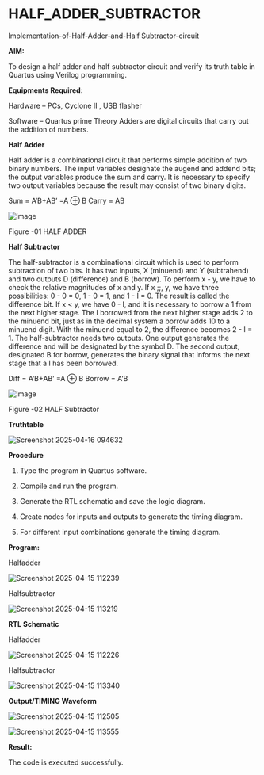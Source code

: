 # HALF_ADDER_SUBTRACTOR

Implementation-of-Half-Adder-and-Half Subtractor-circuit

**AIM:**

To design a half adder and half subtractor circuit and verify its truth table in Quartus using Verilog programming.

**Equipments Required:**

Hardware – PCs, Cyclone II , USB flasher 

Software – Quartus prime Theory Adders are digital circuits that carry out the addition of numbers.

**Half Adder**

Half adder is a combinational circuit that performs simple addition of two binary numbers. The input variables designate the augend and addend bits; the output variables produce the sum and carry. It is necessary to specify two output variables because the result may consist of two binary digits.

Sum = A’B+AB’ =A ⊕ B Carry = AB

![image](https://github.com/naavaneetha/HALF_ADDER_SUBTRACTOR/assets/154305477/bd4a0b2c-cdbc-4184-ab08-81578f121e1f)

Figure -01 HALF ADDER

**Half Subtractor**

The half-subtractor is a combinational circuit which is used to perform subtraction of two bits. It has two inputs, X (minuend) and Y (subtrahend) and two outputs D (difference) and B (borrow). To perform x - y, we have to check the relative magnitudes of x and y. If x ;;, y, we have three possibilities: 0 - 0 = 0, 1 - 0 = 1, and 1 - I = 0. The result is called the difference bit. If x < y, we have 0 - I, and it is necessary to borrow a 1 from the next higher stage. The I borrowed from the next higher stage adds 2 to the minuend bit, just as in the decimal system a borrow adds 10 to a minuend digit. With the minuend equal to 2, the difference becomes 2 - I = 1. The half-subtractor needs two outputs. One output generates the difference and will be designated by the symbol D. The second output, designated B for borrow, generates the binary signal that informs the next stage that a I has been borrowed. 

Diff = A’B+AB’ =A ⊕ B
Borrow = A’B

 ![image](https://github.com/naavaneetha/HALF_ADDER_SUBTRACTOR/assets/154305477/d76b099c-513f-4e7c-843a-e2fd028a531a)

Figure -02 HALF Subtractor

**Truthtable**

![Screenshot 2025-04-16 094632](https://github.com/user-attachments/assets/5a050495-c0e9-4a9c-81a5-af0d278f7721)



**Procedure**

1.	Type the program in Quartus software.

2.	Compile and run the program.

3.	Generate the RTL schematic and save the logic diagram.

4.	Create nodes for inputs and outputs to generate the timing diagram.

5.	For different input combinations generate the timing diagram.


**Program:**

Halfadder

![Screenshot 2025-04-15 112239](https://github.com/user-attachments/assets/dbbb828f-4f1e-4739-a9c9-7d4c6e8e763f)


Halfsubtractor

![Screenshot 2025-04-15 113219](https://github.com/user-attachments/assets/f4208bcf-39d6-4efb-846f-e6cd5d59062e)


**RTL Schematic**

Halfadder

![Screenshot 2025-04-15 112226](https://github.com/user-attachments/assets/e2146152-a8b4-456e-8c49-342c07eee708)

Halfsubtractor

![Screenshot 2025-04-15 113340](https://github.com/user-attachments/assets/2de9cf55-bd44-4972-b138-8fff70ffca8a)


**Output/TIMING Waveform**

![Screenshot 2025-04-15 112505](https://github.com/user-attachments/assets/8f913db4-c630-4366-b335-2de14bd7188d)

![Screenshot 2025-04-15 113555](https://github.com/user-attachments/assets/c6723d13-4ab2-484a-9eca-2670faf1b19b)


**Result:**

The code is executed successfully.
